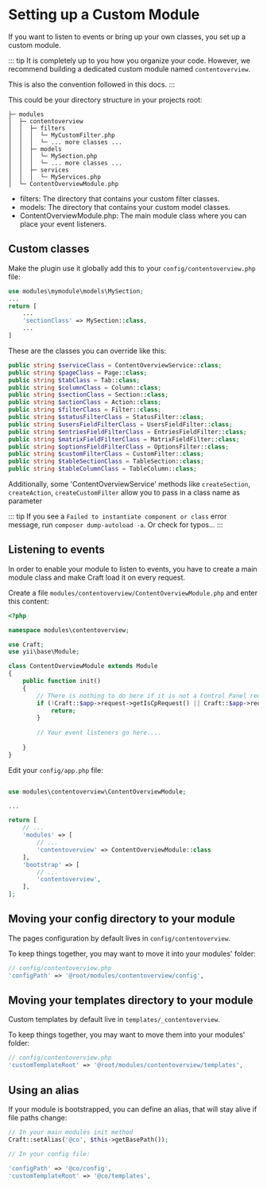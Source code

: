 # Setting up a Custom Module

If you want to listen to events or bring up your own classes, you set up a custom module.

::: tip
It is completely up to you how you organize your code. However, we recommend building a dedicated custom module named `contentoverview`.

This is also the convention followed in this docs.
:::

This could be your directory structure in your projects root:

```
├─ modules
│  ├─ contentoverview
│  │  ├─ filters
│  │  │  └─ MyCustomFilter.php
│  │  │  └─ ... more classes ...
│  │  ├─ models
│  │  │  └─ MySection.php
│  │  │  └─ ... more classes ...
│  │  ├─ services
│  │  │  └─ MyServices.php
│  └─ ContentOverviewModule.php
```

* filters: The directory that contains your custom filter classes.
* models: The directory that contains your custom model classes.
* ContentOverviewModule.php: The main module class where you can place your event listeners.

## Custom classes

Make the plugin use it globally add this to your `config/contentoverview.php` file:

```php
use modules\mymodule\models\MySection;
...
return [
    ...
    'sectionClass' => MySection::class,
    ...
]
```

These are the classes you can override like this:

```php
public string $serviceClass = ContentOverviewService::class;
public string $pageClass = Page::class;
public string $tabClass = Tab::class;
public string $columnClass = Column::class;
public string $sectionClass = Section::class;
public string $actionClass = Action::class;
public string $filterClass = Filter::class;
public string $statusFilterClass = StatusFilter::class;
public string $usersFieldFilterClass = UsersFieldFilter::class;
public string $entriesFieldFilterClass = EntriesFieldFilter::class;
public string $matrixFieldFilterClass = MatrixFieldFilter::class;
public string $optionsFieldFilterClass = OptionsFilter::class;
public string $customFilterClass = CustomFilter::class;
public string $tableSectionClass = TableSection::class;
public string $tableColumnClass = TableColumn::class;
```

Additionally, some 'ContentOverviewService' methods like `createSection`, `createAction`, `createCustomFilter` allow you to pass in a class name as parameter

::: tip
If you see a `Failed to instantiate component or class` error message, run `composer dump-autoload -a`. Or check for typos...
:::

## Listening to events

In order to enable your module to listen to events, you have to create a main module class and make Craft load it on every request.

Create a file  `modules/contentoverview/ContentOverviewModule.php` and enter this content:

```php
<?php

namespace modules\contentoverview;

use Craft;
use yii\base\Module;

class ContentOverviewModule extends Module
{
    public function init()
    {
        // There is nothing to do here if it is not a Control Panel request, or if we are on the login page.
        if (!Craft::$app->request->getIsCpRequest() || Craft::$app->request->getIsLoginRequest()) {
            return;
        }
        
        // Your event listeners go here....
        
    }
}
```

Edit your `config/app.php` file:

```php

use modules\contentoverview\ContentOverviewModule;

...

return [
    // ...
    'modules' => [
        // ...
        'contentoverview' => ContentOverviewModule::class
    ],
    'bootstrap' => [
        // ...
        'contentoverview',
    ],
];
```

## Moving your config directory to your module

The pages configuration by default lives in `config/contentoverview`.

To keep things together, you may want to move it into your modules' folder:

```php
// config/contentoverview.php
'configPath' => '@root/modules/contentoverview/config',
```

## Moving your templates directory to your module

Custom templates by default live in `templates/_contentoverview`. 

To keep things together, you may want to move them into your modules' folder:

```php
// config/contentoverview.php
'customTemplateRoot' => '@root/modules/contentoverview/templates',
```

## Using an alias

If your module is bootstrapped, you can define an alias, that will stay alive if file paths change:

```php
// In your main modules init method
Craft::setAlias('@co', $this->getBasePath());

// In your config file:

'configPath' => '@co/config',
'customTemplateRoot' => '@co/templates',
```
